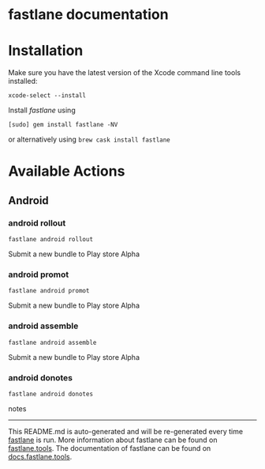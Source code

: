 fastlane documentation
================
# Installation

Make sure you have the latest version of the Xcode command line tools installed:

```
xcode-select --install
```

Install _fastlane_ using
```
[sudo] gem install fastlane -NV
```
or alternatively using `brew cask install fastlane`

# Available Actions
## Android
### android rollout
```
fastlane android rollout
```
Submit a new bundle to Play store Alpha
### android promot
```
fastlane android promot
```
Submit a new bundle to Play store Alpha
### android assemble
```
fastlane android assemble
```
Submit a new bundle to Play store Alpha
### android donotes
```
fastlane android donotes
```
notes

----

This README.md is auto-generated and will be re-generated every time [fastlane](https://fastlane.tools) is run.
More information about fastlane can be found on [fastlane.tools](https://fastlane.tools).
The documentation of fastlane can be found on [docs.fastlane.tools](https://docs.fastlane.tools).
